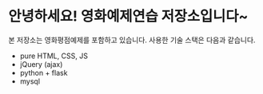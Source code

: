 # 안녕하세요! 영화예제연습 저장소입니다~
본 저장소는 영화평점예제를 포함하고 있습니다. 사용한 기술 스택은 다음과 같습니다.
- pure HTML, CSS, JS
- jQuery (ajax)
- python + flask
- mysql